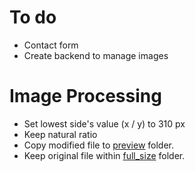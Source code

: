 # To do
* Contact form
* Create backend to manage images

# Image Processing
* Set lowest side's value (x / y) to 310 px 
* Keep natural ratio
* Copy modified file to [preview](img/preview) folder.
* Keep original file within [full_size](img/full_size) folder.
